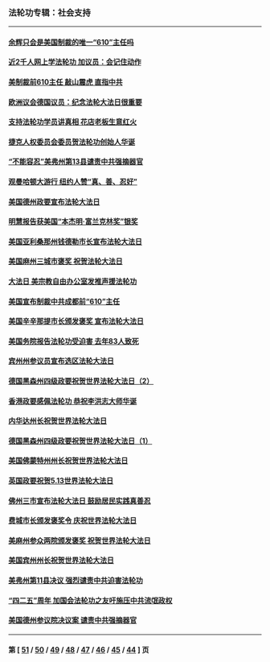 ### 法轮功专辑：社会支持
---
#### [余辉只会是美国制裁的唯一“610”主任吗](../../pages/nf4386/n12972837.md?06070430) 
#### [近2千人网上学法轮功 加议员：会记住动作](../../pages/nf4386/n12972642.md?06070430) 
#### [美制裁前610主任 敲山震虎 直指中共](../../pages/nf4386/n12968555.md?06070430) 
#### [欧洲议会德国议员：纪念法轮大法日很重要](../../pages/nf4386/n12965367.md?06070430) 
#### [支持法轮功学员讲真相 花店老板生意红火](../../pages/nf4386/n12963056.md?06070430) 
#### [捷克人权委员会委员贺法轮功创始人华诞](../../pages/nf4386/n12960301.md?06070430) 
#### [“不能容忍”美弗州第13县谴责中共强摘器官](../../pages/nf4386/n12958610.md?06070430) 
#### [观曼哈顿大游行 纽约人赞“真、善、忍好”](../../pages/nf4386/n12956249.md?06070430) 
#### [美国德州政要宣布法轮大法日](../../pages/nf4386/n12958567.md?06070430) 
#### [明慧报告获美国“本杰明‧富兰克林奖”银奖](../../pages/nf4386/n12955404.md?06070430) 
#### [美国亚利桑那州钱德勒市长宣布法轮大法日](../../pages/nf4386/n12953813.md?06070430) 
#### [美国麻州三城市褒奖 祝贺法轮大法日](../../pages/nf4386/n12953756.md?06070430) 
#### [大法日 美宗教自由办公室发推声援法轮功](../../pages/nf4386/n12950669.md?06070430) 
#### [美国宣布制裁中共成都前“610”主任](../../pages/nf4386/n12943654.md?06070430) 
#### [美国辛辛那提市长颁发褒奖 宣布法轮大法日](../../pages/nf4386/n12948869.md?06070430) 
#### [美国务院报告法轮功受迫害 去年83人致死](../../pages/nf4386/n12944350.md?06070430) 
#### [宾州州参议员宣布选区法轮大法日](../../pages/nf4386/n12939844.md?06070430) 
#### [德国黑森州四级政要祝贺世界法轮大法日（2）](../../pages/nf4386/n12937571.md?06070430) 
#### [香港政要感佩法轮功 恭祝李洪志大师华诞](../../pages/nf4386/n12937400.md?06070430) 
#### [内华达州长祝贺世界法轮大法日](../../pages/nf4386/n12936785.md?06070430) 
#### [德国黑森州四级政要祝贺世界法轮大法日（1）](../../pages/nf4386/n12934877.md?06070430) 
#### [美国佛蒙特州州长祝贺世界法轮大法日](../../pages/nf4386/n12935031.md?06070430) 
#### [英国政要祝贺5.13世界法轮大法日](../../pages/nf4386/n12934700.md?06070430) 
#### [佛州三市宣布法轮大法日 鼓励居民实践真善忍](../../pages/nf4386/n12934466.md?06070430) 
#### [费城市长颁发褒奖令 庆祝世界法轮大法日](../../pages/nf4386/n12928833.md?06070430) 
#### [美麻州参众两院颁发褒奖 祝贺世界法轮大法日](../../pages/nf4386/n12928372.md?06070430) 
#### [美国宾州州长祝贺世界法轮大法日](../../pages/nf4386/n12928310.md?06070430) 
#### [美弗州第11县决议 强烈谴责中共迫害法轮功](../../pages/nf4386/n12925015.md?06070430) 
#### [“四二五”周年 加国会法轮功之友吁施压中共流氓政权](../../pages/nf4386/n12896250.md?06070430) 
#### [美国德州参议院决议案 谴责中共强摘器官](../../pages/nf4386/n12924452.md?06070430) 

---
#### 第 [ [51](./51.md?06070430) / [50](./50.md?06070430) / [49](./49.md?06070430) / [48](./48.md?06070430) / [47](./47.md?06070430) / [46](./46.md?06070430) / [45](./45.md?06070430) / [44](./44.md?06070430) ] 页
